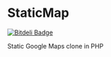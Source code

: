 StaticMap
=========

[![Bitdeli Badge](https://d2weczhvl823v0.cloudfront.net/WyriHaximus/staticmap/trend.png)](https://bitdeli.com/free "Bitdeli Badge")

Static Google Maps clone in PHP

